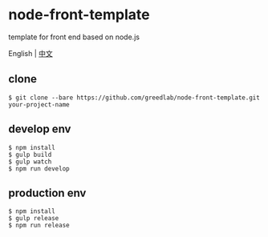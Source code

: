# node-front-template

template for front end based on node.js

English | [中文](README-CN.md)

## clone

```
$ git clone --bare https://github.com/greedlab/node-front-template.git your-project-name
```

## develop env

```
$ npm install
$ gulp build
$ gulp watch
$ npm run develop
```

## production env

```
$ npm install
$ gulp release
$ npm run release
```
